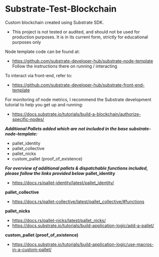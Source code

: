 # Substrate-Test-Blockchain
Custom blockchain created using Substrate SDK.
- This project is not tested or audited, and should not be used for production purposes. It is in its current form, strictly for educational purposes only

Node template code can be found at:
- https://github.com/substrate-developer-hub/substrate-node-template
Follow the instructions there on running / interacting

To interact via front-end, refer to:
- https://github.com/substrate-developer-hub/substrate-front-end-template

For monitoring of node metrics, I recommend the Substrate development tutorial to help you get up and running:
- https://docs.substrate.io/tutorials/build-a-blockchain/authorize-specific-nodes/

***Additional Pallets added which are not included in the base substrate-node-template:***
- pallet_identity
- pallet_collective
- pallet_nicks
- custom_pallet (proof_of_existence)

***For overview of additional pallets & dispatchable functions included, please follow the links provided below***
**pallet_identity**
- https://docs.rs/pallet-identity/latest/pallet_identity/

**pallet_collective**
- https://docs.rs/pallet-collective/latest/pallet_collective/#functions

**pallet_nicks**
- https://docs.rs/pallet-nicks/latest/pallet_nicks/
- https://docs.substrate.io/tutorials/build-application-logic/add-a-pallet/

**custom_pallet (proof_of_existence)**
- https://docs.substrate.io/tutorials/build-application-logic/use-macros-in-a-custom-pallet/

